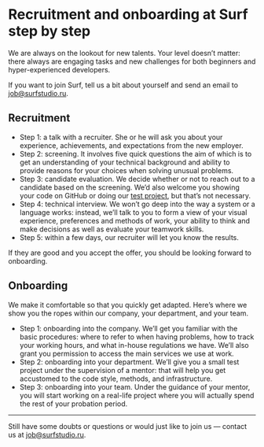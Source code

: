 # Recruitment and onboarding at Surf step by step

We are always on the lookout for new talents. Your level doesn’t matter: there always are engaging tasks and new challenges for both beginners and hyper-experienced developers.

If you want to join Surf, tell us a bit about yourself and send an email to job@surfstudio.ru.

## Recruitment

- Step 1: a talk with a recruiter. She or he will ask you about your experience, achievements, and expectations from the new employer.
- Step 2: screening. It involves five quick questions the aim of which is to get an understanding of your technical background and ability to provide reasons for your choices when solving unusual problems.
- Step 3: candidate evaluation. We decide whether or not to reach out to a candidate based on the screening. We’d also welcome you showing your code on GitHub or doing our [test project](test-project.md), but that’s not necessary.
- Step 4: technical interview. We won’t go deep into the way a system or a language works: instead, we’ll talk to you to form a view of your visual experience, preferences and methods of work, your ability to think and make decisions as well as evaluate your teamwork skills.
- Step 5: within a few days, our recruiter will let you know the results.

If they are good and you accept the offer, you should be looking forward to onboarding.

## Onboarding

We make it comfortable so that you quickly get adapted. Here’s where we show you the ropes within our company, your department, and your team.

- Step 1: onboarding into the company. We’ll get you familiar with the basic procedures: where to refer to when having problems, how to track your working hours, and what in-house regulations we have. We’ll also grant you permission to access the main services we use at work.
- Step 2: onboarding into your department. We’ll give you a small test project under the supervision of a mentor: that will help you get accustomed to the code style, methods, and infrastructure.
- Step 3: onboarding into your team. Under the guidance of your mentor, you will start working on a real-life project where you will actually spend the rest of your probation period.

-------

Still have some doubts or questions or would just like to join us — contact us at job@surfstudio.ru.
